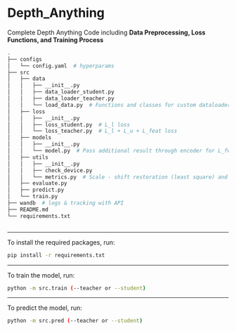 # Depth_Anything

Complete Depth Anything Code including **Data Preprocessing, Loss Functions, and Training Process**


```bash
.
├── configs
│   └── config.yaml  # hyperparams
├── src
│   ├── data
│   │   ├── __init__.py
│   │   ├── data_loader_student.py  
│   │   ├── data_loader_teacher.py
│   │   └── load_data.py  # Functions and classes for custom dataloader. ( cutmix, batch ratio ... )
│   ├── loss
│   │   ├── __init__.py
│   │   ├── loss_student.py  # L_l loss 
│   │   └── loss_teacher.py  # L_l + L_u + L_feat loss
│   ├── models
│   │   ├── __init__.py
│   │   └── model.py  # Pass additional result through encoder for L_feat loss on original code 
│   ├── utils
│   │   ├── __init__.py
│   │   ├── check_device.py
│   │   └── metrics.py  # Scale - shift restoration (least square) and RelAbs, δ metrics
│   ├── evaluate.py
│   ├── predict.py
│   └── train.py
├── wandb  # logs & tracking with API
├── README.md
└── requirements.txt



```

---

To install the required packages, run:

```bash
pip install -r requirements.txt
```

---

To train the model, run:

```bash
python -m src.train (--teacher or --student)
```

---

To predict the model, run:

```bash
python -m src.pred (--teacher or --student)
```
